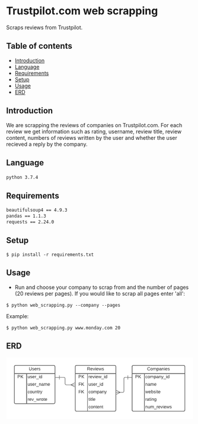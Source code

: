 # Trustpilot.com web scrapping
Scraps reviews from Trustpilot.

## Table of contents
* [Introduction](#introduction)
* [Language](#language)
* [Requirements](#requirements)
* [Setup](#setup)
* [Usage](#usage)
* [ERD](#erd)

## Introduction
We are scrapping the reviews of companies on Trustpilot.com.  For each review we get information such as rating, username, review title, review content, numbers of reviews written by the user and whether the user recieved a reply by the company. 

## Language

`python 3.7.4`


## Requirements
```
beautifulsoup4 == 4.9.3
pandas == 1.1.3
requests == 2.24.0
```

## Setup
```
$ pip install -r requirements.txt
```

## Usage
- Run and choose your company to scrap from and the number of pages (20 reviews per pages).
 If you would like to scrap all pages enter 'all': 
```
$ python web_scrapping.py --company --pages
```
Example:
```
$ python web_scrapping.py www.monday.com 20
```

## ERD
![ERD](erd_trustpilot.png)